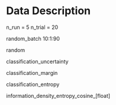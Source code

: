 # Data Description


n_run = 5
n_trial = 20

random_batch
10:1:90

random

classification_uncertainty

classification_margin

classification_entropy

information_density_entropy_cosine_[float]
